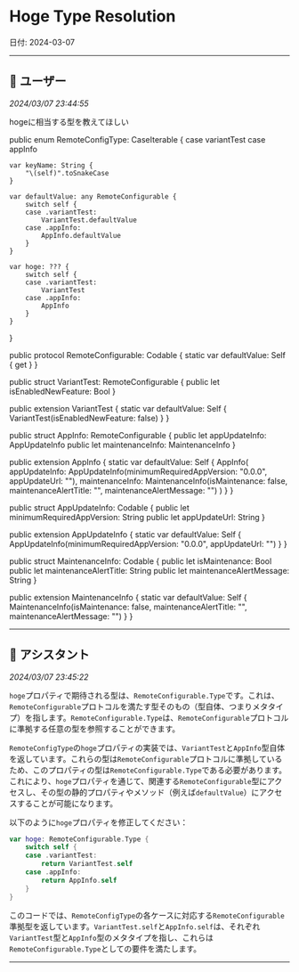 # Hoge Type Resolution

日付: 2024-03-07

---

## 👤 ユーザー
*2024/03/07 23:44:55*

hogeに相当する型を教えてほしい

public enum RemoteConfigType: CaseIterable {
    case variantTest
    case appInfo
    
    var keyName: String {
        "\(self)".toSnakeCase
    }
    
    var defaultValue: any RemoteConfigurable {
        switch self {
        case .variantTest:
            VariantTest.defaultValue
        case .appInfo:
            AppInfo.defaultValue
        }
    }
    
    var hoge: ??? {
        switch self {
        case .variantTest:
            VariantTest
        case .appInfo:
            AppInfo
        }
    }
}


public protocol RemoteConfigurable: Codable {
    static var defaultValue: Self { get }
}

public struct VariantTest: RemoteConfigurable {
    public let isEnabledNewFeature: Bool
}

public extension VariantTest {
    static var defaultValue: Self {
        VariantTest(isEnabledNewFeature: false)
    }
}

public struct AppInfo: RemoteConfigurable {
    public let appUpdateInfo: AppUpdateInfo
    public let maintenanceInfo: MaintenanceInfo
}

public extension AppInfo {
    static var defaultValue: Self {
        AppInfo(
            appUpdateInfo: AppUpdateInfo(minimumRequiredAppVersion: "0.0.0", appUpdateUrl: ""),
            maintenanceInfo: MaintenanceInfo(isMaintenance: false, maintenanceAlertTitle: "", maintenanceAlertMessage: "")
        )
    }
}

public struct AppUpdateInfo: Codable {
    public let minimumRequiredAppVersion: String
    public let appUpdateUrl: String
}

public extension AppUpdateInfo {
    static var defaultValue: Self {
        AppUpdateInfo(minimumRequiredAppVersion: "0.0.0", appUpdateUrl: "")
    }
}

public struct MaintenanceInfo: Codable {
    public let isMaintenance: Bool
    public let maintenanceAlertTitle: String
    public let maintenanceAlertMessage: String
}

public extension MaintenanceInfo {
    static var defaultValue: Self {
        MaintenanceInfo(isMaintenance: false, maintenanceAlertTitle: "", maintenanceAlertMessage: "")
    }
}

---

## 🤖 アシスタント
*2024/03/07 23:45:22*

`hoge`プロパティで期待される型は、`RemoteConfigurable.Type`です。これは、`RemoteConfigurable`プロトコルを満たす型そのもの（型自体、つまりメタタイプ）を指します。`RemoteConfigurable.Type`は、`RemoteConfigurable`プロトコルに準拠する任意の型を参照することができます。

`RemoteConfigType`の`hoge`プロパティの実装では、`VariantTest`と`AppInfo`型自体を返しています。これらの型は`RemoteConfigurable`プロトコルに準拠しているため、このプロパティの型は`RemoteConfigurable.Type`である必要があります。これにより、`hoge`プロパティを通じて、関連する`RemoteConfigurable`型にアクセスし、その型の静的プロパティやメソッド（例えば`defaultValue`）にアクセスすることが可能になります。

以下のように`hoge`プロパティを修正してください：

```swift
var hoge: RemoteConfigurable.Type {
    switch self {
    case .variantTest:
        return VariantTest.self
    case .appInfo:
        return AppInfo.self
    }
}
```

このコードでは、`RemoteConfigType`の各ケースに対応する`RemoteConfigurable`準拠型を返しています。`VariantTest.self`と`AppInfo.self`は、それぞれ`VariantTest`型と`AppInfo`型のメタタイプを指し、これらは`RemoteConfigurable.Type`としての要件を満たします。

---

